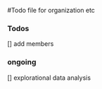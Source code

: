 #Todo file for organization etc

### Todos

[] add members

### ongoing
[] explorational data analysis
